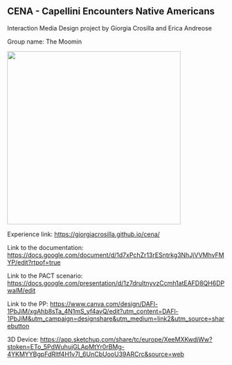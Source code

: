 ## CENA - Capellini Encounters Native Americans

Interaction Media Design project by Giorgia Crosilla and Erica Andreose

Group name: The Moomin


<img src="https://github.com/giorgiacrosilla/cena/blob/main/unreal%20engine%20screenshot/bkgr.jpg" width="400"/>


Experience link: https://giorgiacrosilla.github.io/cena/

Link to the documentation: https://docs.google.com/document/d/1d7xPchZr13rESntrkg3NhJjVVMhvFMYP/edit?rtpof=true

Link to the PACT scenario: https://docs.google.com/presentation/d/1z7druItnyvzCcmh1atEAFD8QH6DPwalM/edit

Link to the PP: https://www.canva.com/design/DAFl-1PbJiM/xgAhb8sTa_4N1mS_yf4avQ/edit?utm_content=DAFl-1PbJiM&utm_campaign=designshare&utm_medium=link2&utm_source=sharebutton 

3D Device: https://app.sketchup.com/share/tc/europe/XeeMXKwdjWw?stoken=ETo_5PdWuhujGLApMtYr0rBMg-4YKMYYBgpFdRltf4H1v7I_6UnCbUooU39ARCrc&source=web

